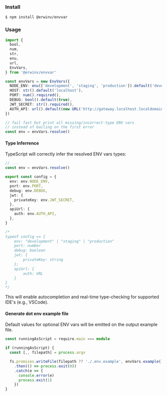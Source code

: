 ### Install

```shell
$ npm install @erwinv/envvar
```

### Usage

```TypeScript
import {
  bool,
  num,
  str,
  enu,
  url,
  EnvVars,
} from '@erwinv/envvar'

const envVars = new EnvVars({
  NODE_ENV: enu(['development', 'staging', 'production']).default('development'),
  HOST: str().default('localhost'),
  PORT: num().required(),
  DEBUG: bool().default(true),
  JWT_SECRET: str().required(),
  AUTH_API: url().default(new URL('http://gateway.localhost.localdomain/api/v1/auth')),
})

// fail fast but print all missing/incorrect-type ENV vars
// instead of bailing on the first error
const env = envVars.resolve()
```

#### Type Inferrence

TypeScript will correctly infer the resolved ENV vars types:

```TypeScript
// ...
const env = envVars.resolve()

export const config = {
  env: env.NODE_ENV,
  port: env.PORT,
  debug: env.DEBUG,
  jwt: {
    privateKey: env.JWT_SECRET,
  },
  apiUrl: {
    auth: env.AUTH_API,
  },
}

/*
typeof config == {
    env: "development" | "staging" | "production"
    port: number
    debug: boolean
    jwt: {
        privateKey: string
    };
    apiUrl: {
        auth: URL
    }
}
*/
```

This will enable autocompletion and real-time type-checking for supported IDE's (e.g., VSCode).

#### Generate dot env example file

Default values for optional ENV vars will be emitted on the output example file.

```TypeScript
const runningAsScript = require.main === module

if (runningAsScript) {
  const [,, filepath] = process.argv

  fs.promises.writeFile(filepath ?? './.env.example', envVars.example())
    .then(() => process.exit(0))
    .catch(e => {
      console.error(e)
      process.exit(1)
    })
}
```
